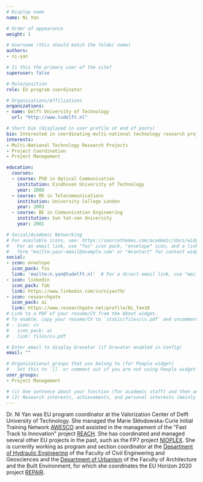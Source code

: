 ```yaml
---
# Display name
name: Ni Yan

# Order of appearance
weight: 1

# Username (this should match the folder name)
authors:
- ni-yan

# Is this the primary user of the site?
superuser: false

# Role/position
role: EU program coordinator

# Organizations/Affiliations
organizations:
- name: Delft University of Technology
  url: "http://www.tudelft.nl"

# Short bio (displayed in user profile at end of posts)
bio: Interested in coordinating multi-national technology research projects.
interests:
- Multi-National Technology Research Projects
- Project Coordination
- Project Management

education:
  courses:
  - course: PhD in Optical Communication
    institution: Eindhoven University of Technology
    year: 2008
  - course: MS in Telecommunications
    institution: University College London
    year: 2003
  - course: BE in Communication Engineering
    institution: Sun Yat-sen University
    year: 2001

# Social/Academic Networking
# For available icons, see: https://sourcethemes.com/academic/docs/widgets/#icons
#   For an email link, use "fas" icon pack, "envelope" icon, and a link in the
#   form "mailto:your-email@example.com" or "#contact" for contact widget.
social:
- icon: envelope
  icon_pack: fas
  link: 'mailto:n.yan@tudelft.nl'  # For a direct email link, use "mailto:test@example.org".
- icon: linkedin
  icon_pack: fab
  link: https://www.linkedin.com/in/niyan79/
- icon: researchgate
  icon_pack: ai
  link: https://www.researchgate.net/profile/Ni_Yan10
# Link to a PDF of your resume/CV from the About widget.
# To enable, copy your resume/CV to `static/files/cv.pdf` and uncomment the lines below.  
# - icon: cv
#   icon_pack: ai
#   link: files/cv.pdf

# Enter email to display Gravatar (if Gravatar enabled in Config)
email: ""

# Organizational groups that you belong to (for People widget)
#   Set this to `[]` or comment out if you are not using People widget.  
user_groups:
- Project Management

# (1) One sentence about your function (for academic staff) and then another sentence about your role(s) within the training network
# (2) Research interests, achievements, and personal interests (mainly for researchers)
---
```


Dr. Ni Yan was EU program coordinator at the Valorization Center of Delft University of Technology. She managed the Marie Skłodowska-Curie Initial Training Network [AWESCO](https://cordis.europa.eu/project/rcn/193938/) and assisted in the management of the "Fast Track to Innovation" project [REACH](https://cordis.europa.eu/project/rcn/199241/). She has coordinated and managed several other EU projects in the past, such as the FP7 project [NIOPLEX](http://nioplex.eu/). She is currently working as program and section coordinator at the [Department of Hydraulic Engineering](https://www.tudelft.nl/en/ceg/about-faculty/departments/hydraulic-engineering/) of the Faculty of Civil Engineering and Geosciences and the [Department of Urbanism](https://www.tudelft.nl/en/architecture-and-the-built-environment/about-the-faculty/departments/urbanism/) of the Faculty of Architecture and the Built Environment, for which she coordinates the EU Horizon 2020 project [REPAIR](http://h2020repair.eu/).
